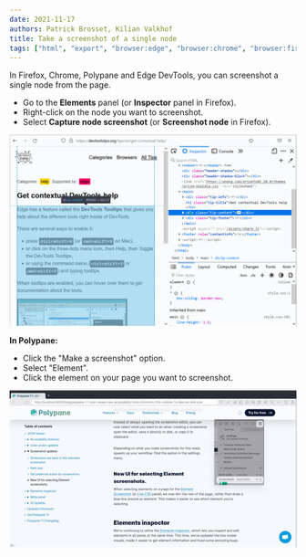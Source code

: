 ```yaml
---
date: 2021-11-17
authors: Patrick Brosset, Kilian Valkhof
title: Take a screenshot of a single node
tags: ["html", "export", "browser:edge", "browser:chrome", "browser:firefox", "browser:polypane"]
---
```

In Firefox, Chrome, Polypane and Edge DevTools, you can screenshot a single node from the page.

* Go to the **Elements** panel (or **Inspector** panel in Firefox).
* Right-click on the node you want to screenshot.
* Select **Capture node screenshot** (or **Screenshot node** in Firefox).

![Animation showing taking a node screenshot in Firefox.](/assets/img/node-screenshot.gif)

**In Polypane:**

* Click the "Make a screenshot" option.
* Select "Element".
* Click the element on your page you want to screenshot.

![Animation showing taking a node screenshot in Polypane.](/assets/img/node-screenshot-polypane.gif)
